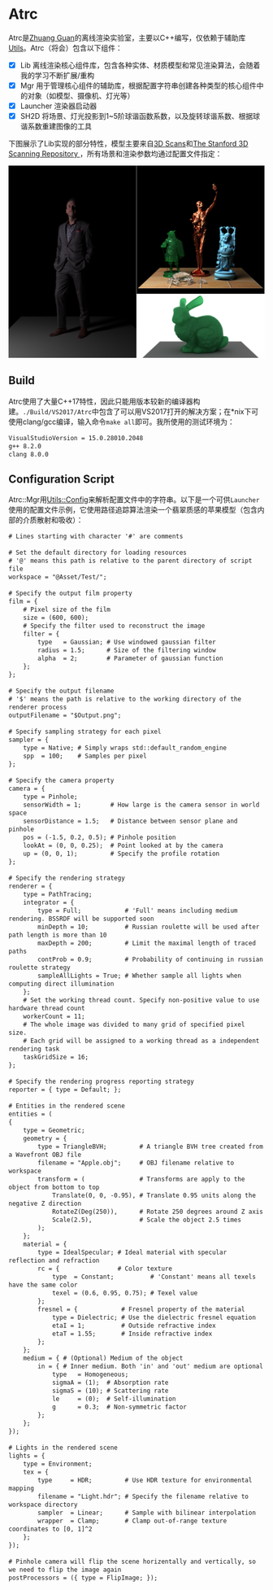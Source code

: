 # Atrc

Atrc是[Zhuang Guan](https://github.com/AirGuanZ)的离线渲染实验室，主要以C++编写，仅依赖于辅助库[Utils](https://github.com/AirGuanZ/Utils)。Atrc（将会）包含以下组件：

- [x] Lib 离线渲染核心组件库，包含各种实体、材质模型和常见渲染算法，会随着我的学习不断扩展/重构
- [x] Mgr 用于管理核心组件的辅助库，根据配置字符串创建各种类型的核心组件中的对象（如模型、摄像机、灯光等）
- [x] Launcher 渲染器启动器
- [x] SH2D 将场景、灯光投影到1~5阶球谐函数系数，以及旋转球谐系数、根据球谐系数重建图像的工具

下图展示了Lib实现的部分特性，模型主要来自[3D Scans](http://threedscans.com/)和[The Stanford 3D Scanning Repository
](http://graphics.stanford.edu/data/3Dscanrep/)，所有场景和渲染参数均通过配置文件指定：

![SS0](./Diary/Misc/2018_12_25_ShowTime.png)

## Build

Atrc使用了大量C++17特性，因此只能用版本较新的编译器构建。`./Build/VS2017/Atrc`中包含了可以用VS2017打开的解决方案；在*nix下可使用clang/gcc编译，输入命令`make all`即可。我所使用的测试环境为：

```
VisualStudioVersion = 15.0.28010.2048
g++ 8.2.0
clang 8.0.0
```

## Configuration Script

Atrc::Mgr用[Utils::Config](https://github.com/AirGuanZ/Utils/blob/master/Src/Config/Config.h)来解析配置文件中的字符串。以下是一个可供`Launcher`使用的配置文件示例，它使用路径追踪算法渲染一个翡翠质感的苹果模型（包含内部的介质散射和吸收）：

```
# Lines starting with character '#' are comments

# Set the default directory for loading resources
# '@' means this path is relative to the parent directory of script file
workspace = "@Asset/Test/";

# Specify the output film property
film = {
    # Pixel size of the film
    size = (600, 600);
    # Specify the filter used to reconstruct the image
    filter = {
        type   = Gaussian; # Use windowed gaussian filter
        radius = 1.5;      # Size of the filtering window
        alpha  = 2;        # Parameter of gaussian function
    };
};

# Specify the output filename
# '$' means the path is relative to the working directory of the renderer process
outputFilename = "$Output.png";

# Specify sampling strategy for each pixel
sampler = {
    type = Native; # Simply wraps std::default_random_engine
    spp  = 100;    # Samples per pixel
};

# Specify the camera property
camera = {
    type = Pinhole;
    sensorWidth = 1;        # How large is the camera sensor in world space
    sensorDistance = 1.5;   # Distance between sensor plane and pinhole 
    pos = (-1.5, 0.2, 0.5); # Pinhole position
    lookAt = (0, 0, 0.25);  # Point looked at by the camera
    up = (0, 0, 1);         # Specify the profile rotation
};

# Specify the rendering strategy
renderer = {
    type = PathTracing;
    integrator = {
        type = Full;            # 'Full' means including medium rendering. BSSRDF will be supported soon
        minDepth = 10;          # Russian roulette will be used after path length is more than 10
        maxDepth = 200;         # Limit the maximal length of traced paths
        contProb = 0.9;         # Probability of continuing in russian roulette strategy
        sampleAllLights = True; # Whether sample all lights when computing direct illumination
    };
    # Set the working thread count. Specify non-positive value to use hardware thread count
    workerCount = 11;
    # The whole image was divided to many grid of specified pixel size.
    # Each grid will be assigned to a working thread as a independent rendering task
    taskGridSize = 16;
};

# Specify the rendering progress reporting strategy
reporter = { type = Default; };

# Entities in the rendered scene
entities = (
{
    type = Geometric;
    geometry = {
        type = TriangleBVH;         # A triangle BVH tree created from a Wavefront OBJ file
        filename = "Apple.obj";     # OBJ filename relative to workspace
        transform = (               # Transforms are apply to the object from bottom to top
            Translate(0, 0, -0.95), # Translate 0.95 units along the negative Z direction
            RotateZ(Deg(250)),      # Rotate 250 degrees around Z axis
            Scale(2.5),             # Scale the object 2.5 times
        );
    };
    material = {
        type = IdealSpecular; # Ideal material with specular reflection and refraction
        rc = {                # Color texture
            type  = Constant;          # 'Constant' means all texels have the same color
            texel = (0.6, 0.95, 0.75); # Texel value
        };
        fresnel = {            # Fresnel property of the material
            type = Dielectric; # Use the dielectric fresnel equation
            etaI = 1;          # Outside refractive index
            etaT = 1.55;       # Inside refractive index
        };
    };
    medium = { # (Optional) Medium of the object
        in = { # Inner medium. Both 'in' and 'out' medium are optional
            type   = Homogeneous;
            sigmaA = (1);  # Absorption rate
            sigmaS = (10); # Scattering rate
            le     = (0);  # Self-illumination
            g      = 0.3;  # Non-symmetric factor
        };
    };
});

# Lights in the rendered scene
lights = {
    type = Environment;
    tex = {
        type     = HDR;         # Use HDR texture for environmental mapping
        filename = "Light.hdr"; # Specify the filename relative to workspace directory
        sampler  = Linear;      # Sample with bilinear interpolation
        wrapper  = Clamp;       # Clamp out-of-range texture coordinates to [0, 1]^2
    };
});

# Pinhole camera will flip the scene horizentally and vertically, so we need to flip the image again
postProcessors = ({ type = FlipImage; });
```
